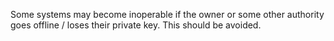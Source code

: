 Some systems may become inoperable if the owner or some other authority goes offline / loses their private key. This should be avoided.
